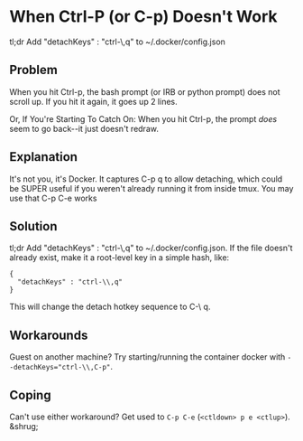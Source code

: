 # When Ctrl-P (or C-p) Doesn't Work

tl;dr Add "detachKeys" : "ctrl-\\,q" to ~/.docker/config.json

## Problem

When you hit Ctrl-p, the bash prompt (or IRB or python prompt) does not scroll up. If you hit it again, it goes up 2 lines.

Or, If You're Starting To Catch On: When you hit Ctrl-p, the prompt _does_ seem to go back--it just doesn't redraw.

## Explanation

It's not you, it's Docker. It captures C-p q to allow detaching, which could be SUPER useful if you weren't already running it from inside tmux. You may use that C-p C-e works

## Solution

tl;dr Add "detachKeys" : "ctrl-\\,q" to ~/.docker/config.json. If the file doesn't already exist, make it a root-level key in a simple hash, like:

```
{
  "detachKeys" : "ctrl-\\,q"
}
```

This will change the detach hotkey sequence to C-\ q.

## Workarounds

Guest on another machine? Try starting/running the container docker with `--detachKeys="ctrl-\\,C-p"`.

## Coping

Can't use either workaround? Get used to `C-p C-e` (`<ctldown> p e <ctlup>`). &shrug;
